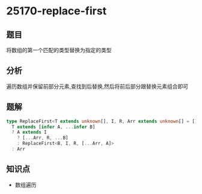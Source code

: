 # 25170-replace-first
## 题目
将数组的第一个匹配的类型替换为指定的类型
## 分析
遍历数组并保留前部分元素,查找到后替换,然后将前后部分跟替换元素组合即可
## 题解
```ts
type ReplaceFirst<T extends unknown[], I, R, Arr extends unknown[] = []> =
  T extends [infer A, ...infer B]
  ? A extends I
    ? [...Arr, R, ...B]
    : ReplaceFirst<B, I, R, [...Arr, A]>
  : Arr
```
## 知识点
- 数组遍历